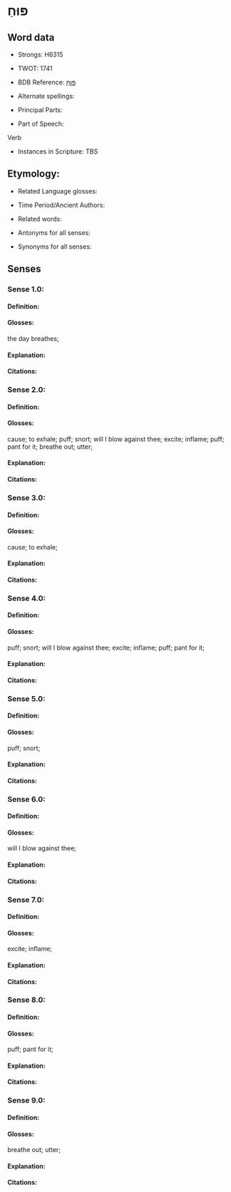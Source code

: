 # פּוּחַ

<!-- Status: S2="NeedsEdits" -->
<!-- Lexica used for edits:   -->

## Word data

* Strongs: H6315

* TWOT: 1741

* BDB Reference: [פּוּחַ](rc://en/bdb/dict/q.ao.aa)

* Alternate spellings:

* Principal Parts:

* Part of Speech:

Verb

* Instances in Scripture: TBS

## Etymology:

* Related Language glosses:

* Time Period/Ancient Authors:

* Related words:

* Antonyms for all senses:

* Synonyms for all senses:

## Senses

### Sense 1.0:

#### Definition:

#### Glosses:

the day breathes; 

#### Explanation:

#### Citations:



### Sense 2.0:

#### Definition:

#### Glosses:

cause; to exhale; puff; snort; will I blow against thee; excite; inflame; puff; pant for it; breathe out; utter; 

#### Explanation:

#### Citations:



### Sense 3.0:

#### Definition:

#### Glosses:

cause; to exhale; 

#### Explanation:

#### Citations:



### Sense 4.0:

#### Definition:

#### Glosses:

puff; snort; will I blow against thee; excite; inflame; puff; pant for it; 

#### Explanation:

#### Citations:



### Sense 5.0:

#### Definition:

#### Glosses:

puff; snort; 

#### Explanation:

#### Citations:



### Sense 6.0:

#### Definition:

#### Glosses:

will I blow against thee; 

#### Explanation:

#### Citations:



### Sense 7.0:

#### Definition:

#### Glosses:

excite; inflame; 

#### Explanation:

#### Citations:



### Sense 8.0:

#### Definition:

#### Glosses:

puff; pant for it; 

#### Explanation:

#### Citations:



### Sense 9.0:

#### Definition:

#### Glosses:

breathe out; utter; 

#### Explanation:

#### Citations:



